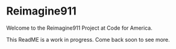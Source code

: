 # Reimagine911

Welcome to the Reimagine911 Project at Code for America. 

This ReadME is a work in progress. Come back soon to see more.
